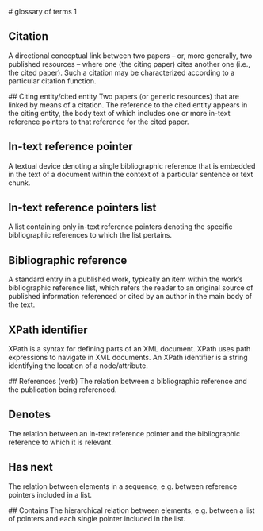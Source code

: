 # glossary of terms 1

## Citation
A directional conceptual link between two papers – or, more generally, two published resources – where one (the citing paper) cites another one (i.e., the cited paper). Such a citation may be characterized according to a particular citation function.

## Citing entity/cited entity
Two papers (or generic resources) that are linked by means of a citation. The reference to the cited entity appears in the citing entity, the body text of which includes one or more in-text reference pointers to that reference for the cited paper.

## In-text reference pointer
A textual device denoting a single bibliographic reference that is embedded in the text of a document within the context of a particular sentence or text chunk.

## In-text reference pointers list
A list containing only in-text reference pointers denoting the specific bibliographic references to which the list pertains.

## Bibliographic reference
A standard entry in a published work, typically an item within the work’s bibliographic reference list, which refers the reader to an original source of published information referenced or cited by an author in the main body of the text.

## XPath identifier
XPath is a syntax for defining parts of an XML document. XPath uses path expressions to navigate in XML documents. An XPath identifier is a string identifying the location of a node/attribute.

## References (verb)
The relation between a bibliographic reference and the publication being referenced.

## Denotes
The relation between an in-text reference pointer and the bibliographic reference to which it is relevant.

## Has next
The relation between elements in a sequence, e.g. between reference pointers included in a list.

## Contains
The hierarchical relation between elements, e.g. between a list of pointers and each single pointer included in the list.
